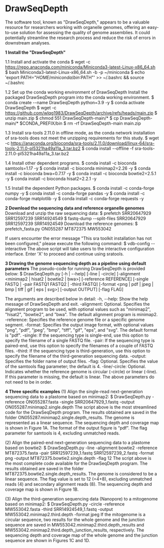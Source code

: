 # DrawSeqDepth
The software tool, known as "DrawSeqDepth," appears to be a valuable resource for researchers working with organelle genomes, offering an easy-to-use solution for assessing the quality of genome assemblies. It could potentially streamline the research process and reduce the risk of errors in downstream analyses.

**1 Install the "DrawSeqDepth"**

1.1 Install and activate the conda
$ wget -c https://repo.anaconda.com/miniconda/Miniconda3-latest-Linux-x86_64.sh
$ bash Miniconda3-latest-Linux-x86_64.sh -b -p ~/miniconda 
$ echo 'export PATH="$HOME/miniconda/bin:$PATH"' >> ~/.bashrc && source ~/.bashrc

1.2 Set up the conda working environment of DrawSeqDepth
Install the packaged DrawSeqDepth program into the conda working environment.
$ conda create --name DrawSeqDepth python=3.9 -y
$ conda activate DrawSeqDepth
$ wget -c https://github.com/wlqg1983/DrawSeqDepth/archive/refs/heads/main.zip
$ unzip main.zip 
$ chmod 551 DrawSeqDepth-main/* 
$ cp DrawSeqDepth-main/* $CONDA_PREFIX/bin 
$ rm -rf DrawSeqDepth-main main.zip

1.3 Install sra-tools 2.11.0 in offline mode, as the conda network installation of sra-tools does not meet the unzipping requirements for this study.
$ wget -c https://anaconda.org/bioconda/sra-tools/2.11.0/download/linux-64/sra-tools-2.11.0-pl5321ha49a11a_3.tar.bz2 
$ conda install --offline -f sra-tools-2.11.0-pl5321ha49a11a_3.tar.bz2

1.4 Install other dependent programs.
$ conda install -c bioconda samtools=1.17 -y
$ conda install -c bioconda minimap2=2.26 -y
$ conda install -c bioconda bwa=0.7.17 -y
$ conda install -c bioconda bowtie2=2.5.1 -y
$ conda install -c bioconda hisat2=2.2.1 -y

1.5 Install the dependent Python packages.
$ conda install -c conda-forge numpy -y
$ conda install -c conda-forge pandas -y
$ conda install -c conda-forge matplotlib -y
$ conda install -c conda-forge requests -y

**2 Download the sequencing data and reference organelle genomes**
Download and unzip the raw sequencing data:
$ prefetch SRR20647929 SRR12597239 SRR14924549
$ fastq-dump --split-files SRR20647929 SRR12597239 SRR14924549
Download the reference genomes:
$ prefetch_fasta.py ON055287 MT872375 MW553042

If users encounter the error message "This sra toolkit installation has not been configured," please execute the following command: 
$ vdb-config --interactive
The above script will take users to the interactive configuration interface. Enter 'X' to proceed and continue using sratools.

**3 Drawing the genome sequencing depth as a pipeline using default parameters**
The pseudo-code for running DrawSeqDepth is provided below:
$ DrawSeqDepth.py [-h | --help] [-line | -circle] [-alignment <minimap2 | hisat2 | bowtie2 | bwa>] [-reference REFERENCE] [-single FASTQ | -pair FASTQ1 FASTQ2 | -third FASTQ] [-format <png | pdf | jpeg | bmp | tiff | gif | eps | svg>] [-output OUTPUT] [-flag FLAG]

The arguments are described below in detail:
-h, --help: Show the help message of DrawSeqDepth and exit.
-alignment: Optional. Specifies the alignment program to be used, with optional values such as "minimap2", "hisat2", "bowtie2", and "bwa". The default alignment program is minimap2.
-reference: Specifies the reference genome file or a specific genome segment.
-format: Specifies the output image format, with optional values "png", "pdf", "jpeg", "bmp", "tiff", "gif", "eps", and "svg". The default format is "pdf".
-single: If the sequencing type is single-end, use this option to specify the filename of a single FASTQ file.
-pair: If the sequencing type is paired-end, use this option to specify the filenames of a couple of FASTQ files.
-third: If the sequencing type is third-generation, use this option to specify the filename of the third-generation sequencing data.
-output: Specifies the folder name of output files.
-flag: Optional. Specifies the value of the samtools flag parameter; the default is 4.
-line/-circle: Optional. Indicates whether the reference genome is circular (-circle) or linear (-line). If this parameter is missing, the default is linear.
The above parameters do not need to be in order.

**4 Three specific examples**
(1) Align the single-read next-generation sequencing data to a plastome based on minimap2:
$ DrawSeqDepth.py -reference ON055287.fasta -single SRR20647929_1.fastq -output ON055287.minimap2.single.depth
The script above is the most streamlined code for the DrawSeqDepth program. The results obtained are saved in the folder ON055287.minimap2.single.depth_results. The genome is represented as a linear sequence. The sequencing depth and coverage map is shown in Figure 1A. The format of the output figure is “pdf”. The flag parameter for samtools is 4, excluding unmatched reads. 

(2) Align the paired-end next-generation sequencing data to a plastome based on bowtie2:
$ DrawSeqDepth.py -line -alignment bowtie2 -reference MT872375.fasta -pair SRR12597239_1.fastq SRR12597239_2.fastq -format png -output MT872375.bowtie2.single.depth -flag 12
The script above is the most complete code available for the DrawSeqDepth program. The results obtained are saved in the folder MT872375.bowtie2.single.depth_results. The genome is considered to be a linear sequence. The flag value is set to 12 (=4+8), excluding unmatched reads (4) and secondary alignment reads (8). The sequencing depth and coverage map is shown in Figure 1B. 

(3) Align the third-generation sequencing data (Nanopore) to a mitogenome based on minimap2:
$ DrawSeqDepth.py -circle -reference MW553042.fasta -third SRR14924549_1.fastq -output MW553042.minimap2.third.depth -format jpeg
If the mitogenome is a circular sequence, two results for the whole genome and the junction sequence are saved in MW553042.minimap2.third.depth_results and MW553042.minimap2.third.depth_junction_results, respectively. The sequencing depth and coverage map of the whole genome and the junction sequence are shown in Figures 1C and 1D. 


